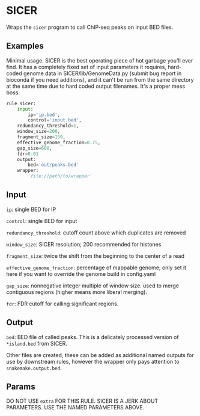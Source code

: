 # SICER

Wraps the `sicer` program to call ChIP-seq peaks on input BED files.

## Examples

Minimal usage. SICER is the best operating piece of hot garbage you'll ever find.
It has a completely fixed set of input parameters it requires, hard-coded genome
data in SICER/lib/GenomeData.py (submit bug report in bioconda if you need
additions), and it can't be run from the same directory at the same time due to
hard coded output filenames. It's a proper mess boss.

```python
rule sicer:
    input:
        ip='ip.bed',
        control='input.bed',
	redundancy_threshold=1,
	window_size=200,
	fragment_size=150,
	effective_genome_fraction=0.75,
	gap_size=600,
	fdr=0.01
    output:
        bed='out/peaks.bed'
    wrapper:
        'file://path/to/wrapper'
```


## Input

`ip`: single BED for IP

`control`: single BED for input

`redundancy_threshold`: cutoff count above which duplicates are removed

`window_size`: SICER resolution; 200 recommended for histones

`fragment_size`: twice the shift from the beginning to the center of a read

`effective_genome_fraction`: percentage of mappable genome; only set it here if you want to override the genome build in config.yaml

`gap_size`: nonnegative integer multiple of window size. used to merge contiguous regions (higher means more liberal merging).

`fdr`: FDR cutoff for calling significant regions.

## Output

`bed`: BED file of called peaks. This is a delicately processed version of `*island.bed` from SICER.

Other files are created, these can be added as additional named outputs for use
by downstream rules, however the wrapper only pays attention to
`snakemake.output.bed`.


## Params
DO NOT USE `extra` FOR THIS RULE. SICER IS A JERK ABOUT PARAMETERS. USE THE NAMED PARAMETERS ABOVE.
